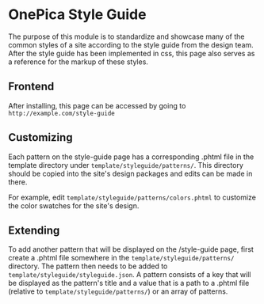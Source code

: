 OnePica Style Guide
===
The purpose of this module is to standardize and showcase many of the common styles of a site according to the style guide from the design team.  After the style guide has been implemented in css, this page also serves as a reference for the markup of these styles.

Frontend
---
After installing, this page can be accessed by going to `http://example.com/style-guide`

Customizing
---
Each pattern on the style-guide page has a corresponding .phtml file in the template directory under `template/styleguide/patterns/`.  This directory should be copied into the site's design packages and edits can be made in there.  

For example, edit `template/styleguide/patterns/colors.phtml` to customize the color swatches for the site's design.

Extending 
--- 
To add another pattern that will be displayed on the /style-guide page, first create a .phtml file somewhere in the `template/styleguide/patterns/` directory.  The pattern then needs to be added to `template/styleguide/styleguide.json`.  A pattern consists of a key that will be displayed as the pattern's title and a value that is a path to a .phtml file (relative to `template/styleguide/patterns/`) or an array of patterns. 

